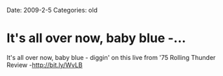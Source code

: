 Date: 2009-2-5
Categories: old

# It's all over now, baby blue -...

It's all over now, baby blue - diggin' on this live from '75 Rolling Thunder Review -http://bit.ly/WvLB
